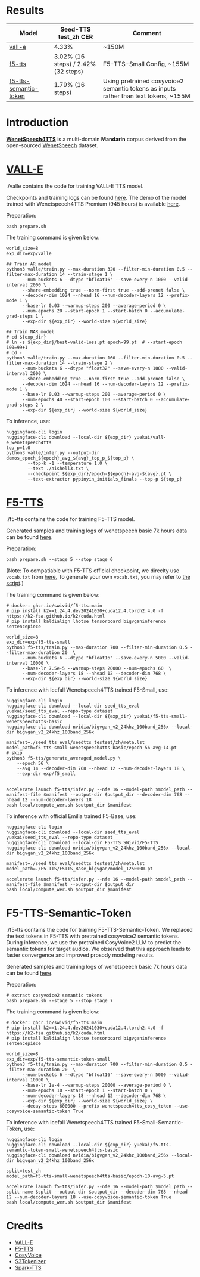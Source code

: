 # Results
|        Model                               | Seed-TTS test_zh CER  | Comment                                           |
|---------------------------------------|---------------------|--------|
| [vall-e](./valle)            | 4.33%    | ~150M |
| [f5-tts](./f5-tts)            | 3.02% (16 steps) / 2.42% (32 steps)    | F5-TTS-Small Config, ~155M |
| [f5-tts-semantic-token](./f5-tts) |  1.79% (16 steps)   | Using pretrained cosyvoice2 semantic tokens as inputs rather than text tokens, ~155M  |

# Introduction

[**WenetSpeech4TTS**](https://huggingface.co/datasets/Wenetspeech4TTS/WenetSpeech4TTS) is a multi-domain **Mandarin** corpus derived from the open-sourced [WenetSpeech](https://arxiv.org/abs/2110.03370) dataset.

# [VALL-E](https://arxiv.org/abs/2301.02111)

./valle contains the code for training VALL-E TTS model.

Checkpoints and training logs can be found [here](https://huggingface.co/yuekai/vall-e_wenetspeech4tts). The demo of the model trained with Wenetspeech4TTS Premium (945 hours) is available [here](https://huggingface.co/spaces/yuekai/valle_wenetspeech4tts_demo).

Preparation:

```
bash prepare.sh
```

The training command is given below:

```
world_size=8
exp_dir=exp/valle

## Train AR model
python3 valle/train.py --max-duration 320 --filter-min-duration 0.5 --filter-max-duration 14 --train-stage 1 \
      --num-buckets 6 --dtype "bfloat16" --save-every-n 1000 --valid-interval 2000 \
      --share-embedding true --norm-first true --add-prenet false \
      --decoder-dim 1024 --nhead 16 --num-decoder-layers 12 --prefix-mode 1 \
      --base-lr 0.03 --warmup-steps 200 --average-period 0 \
      --num-epochs 20 --start-epoch 1 --start-batch 0 --accumulate-grad-steps 1 \
      --exp-dir ${exp_dir} --world-size ${world_size}

## Train NAR model
# cd ${exp_dir}
# ln -s ${exp_dir}/best-valid-loss.pt epoch-99.pt  # --start-epoch 100=99+1
# cd -
python3 valle/train.py --max-duration 160 --filter-min-duration 0.5 --filter-max-duration 14 --train-stage 2 \
      --num-buckets 6 --dtype "float32" --save-every-n 1000 --valid-interval 2000 \
      --share-embedding true --norm-first true --add-prenet false \
      --decoder-dim 1024 --nhead 16 --num-decoder-layers 12 --prefix-mode 1 \
      --base-lr 0.03 --warmup-steps 200 --average-period 0 \
      --num-epochs 40 --start-epoch 100 --start-batch 0 --accumulate-grad-steps 2 \
      --exp-dir ${exp_dir} --world-size ${world_size}
```

To inference, use:
```
huggingface-cli login
huggingface-cli download --local-dir ${exp_dir} yuekai/vall-e_wenetspeech4tts
top_p=1.0
python3 valle/infer.py --output-dir demos_epoch_${epoch}_avg_${avg}_top_p_${top_p} \
        --top-k -1 --temperature 1.0 \
        --text ./aishell3.txt \
        --checkpoint ${exp_dir}/epoch-${epoch}-avg-${avg}.pt \
        --text-extractor pypinyin_initials_finals --top-p ${top_p}
```

# [F5-TTS](https://arxiv.org/abs/2410.06885)

./f5-tts contains the code for training F5-TTS model.

Generated samples and training logs of wenetspeech basic 7k hours data can be found [here](https://huggingface.co/yuekai/f5-tts-small-wenetspeech4tts-basic/tensorboard).

Preparation:

```
bash prepare.sh --stage 5 --stop_stage 6
```
(Note: To compatiable with F5-TTS official checkpoint, we direclty use `vocab.txt` from [here.](https://github.com/SWivid/F5-TTS/blob/129014c5b43f135b0100d49a0c6804dd4cf673e1/data/Emilia_ZH_EN_pinyin/vocab.txt) To generate your own `vocab.txt`, you may refer to [the script](https://github.com/SWivid/F5-TTS/blob/main/src/f5_tts/train/datasets/prepare_emilia.py).)

The training command is given below:

```
# docker: ghcr.io/swivid/f5-tts:main
# pip install k2==1.24.4.dev20241030+cuda12.4.torch2.4.0 -f https://k2-fsa.github.io/k2/cuda.html
# pip install kaldialign lhotse tensorboard bigvganinference sentencepiece

world_size=8
exp_dir=exp/f5-tts-small
python3 f5-tts/train.py --max-duration 700 --filter-min-duration 0.5 --filter-max-duration 20  \
      --num-buckets 6 --dtype "bfloat16" --save-every-n 5000 --valid-interval 10000 \
      --base-lr 7.5e-5 --warmup-steps 20000 --num-epochs 60  \
      --num-decoder-layers 18 --nhead 12 --decoder-dim 768 \
      --exp-dir ${exp_dir} --world-size ${world_size}
```

To inference with Icefall Wenetspeech4TTS trained F5-Small, use:
```
huggingface-cli login
huggingface-cli download --local-dir seed_tts_eval yuekai/seed_tts_eval --repo-type dataset
huggingface-cli download --local-dir ${exp_dir} yuekai/f5-tts-small-wenetspeech4tts-basic
huggingface-cli download nvidia/bigvgan_v2_24khz_100band_256x --local-dir bigvgan_v2_24khz_100band_256x

manifest=./seed_tts_eval/seedtts_testset/zh/meta.lst
model_path=f5-tts-small-wenetspeech4tts-basic/epoch-56-avg-14.pt
# skip
python3 f5-tts/generate_averaged_model.py \
    --epoch 56 \
    --avg 14 --decoder-dim 768 --nhead 12 --num-decoder-layers 18 \
    --exp-dir exp/f5_small


accelerate launch f5-tts/infer.py --nfe 16 --model-path $model_path --manifest-file $manifest --output-dir $output_dir --decoder-dim 768 --nhead 12 --num-decoder-layers 18
bash local/compute_wer.sh $output_dir $manifest
```

To inference with official Emilia trained F5-Base, use:
```
huggingface-cli login
huggingface-cli download --local-dir seed_tts_eval yuekai/seed_tts_eval --repo-type dataset
huggingface-cli download --local-dir F5-TTS SWivid/F5-TTS
huggingface-cli download nvidia/bigvgan_v2_24khz_100band_256x --local-dir bigvgan_v2_24khz_100band_256x

manifest=./seed_tts_eval/seedtts_testset/zh/meta.lst
model_path=./F5-TTS/F5TTS_Base_bigvgan/model_1250000.pt

accelerate launch f5-tts/infer.py --nfe 16 --model-path $model_path --manifest-file $manifest --output-dir $output_dir
bash local/compute_wer.sh $output_dir $manifest
```

# F5-TTS-Semantic-Token

./f5-tts contains the code for training F5-TTS-Semantic-Token. We replaced the text tokens in F5-TTS with pretrained cosyvoice2 semantic tokens. During inference, we use the pretrained CosyVoice2 LLM to predict the semantic tokens for target audios. We observed that this approach leads to faster convergence and improved prosody modeling results.

Generated samples and training logs of wenetspeech basic 7k hours data can be found [here](https://huggingface.co/yuekai/f5-tts-semantic-token-small-wenetspeech4tts-basic/tree/main).

Preparation:

```
# extract cosyvoice2 semantic tokens
bash prepare.sh --stage 5 --stop_stage 7
```

The training command is given below:

```
# docker: ghcr.io/swivid/f5-tts:main
# pip install k2==1.24.4.dev20241030+cuda12.4.torch2.4.0 -f https://k2-fsa.github.io/k2/cuda.html
# pip install kaldialign lhotse tensorboard bigvganinference sentencepiece

world_size=8
exp_dir=exp/f5-tts-semantic-token-small
python3 f5-tts/train.py --max-duration 700 --filter-min-duration 0.5 --filter-max-duration 20  \
      --num-buckets 6 --dtype "bfloat16" --save-every-n 5000 --valid-interval 10000 \
      --base-lr 1e-4 --warmup-steps 20000 --average-period 0 \
      --num-epochs 10 --start-epoch 1 --start-batch 0 \
      --num-decoder-layers 18 --nhead 12 --decoder-dim 768 \
      --exp-dir ${exp_dir} --world-size ${world_size} \
      --decay-steps 600000 --prefix wenetspeech4tts_cosy_token --use-cosyvoice-semantic-token True
```

To inference with Icefall Wenetspeech4TTS trained F5-Small-Semantic-Token, use:
```
huggingface-cli login
huggingface-cli download --local-dir ${exp_dir} yuekai/f5-tts-semantic-token-small-wenetspeech4tts-basic
huggingface-cli download nvidia/bigvgan_v2_24khz_100band_256x --local-dir bigvgan_v2_24khz_100band_256x

split=test_zh
model_path=f5-tts-small-wenetspeech4tts-basic/epoch-10-avg-5.pt

accelerate launch f5-tts/infer.py --nfe 16 --model-path $model_path --split-name $split --output-dir $output_dir --decoder-dim 768 --nhead 12 --num-decoder-layers 18 --use-cosyvoice-semantic-token True
bash local/compute_wer.sh $output_dir $manifest
```

# Credits
- [VALL-E](https://github.com/lifeiteng/vall-e)
- [F5-TTS](https://github.com/SWivid/F5-TTS)
- [CosyVoice](https://github.com/FunAudioLLM/CosyVoice)
- [S3Tokenizer](https://github.com/xingchensong/S3Tokenizer/tree/main)
- [Spark-TTS](https://github.com/SparkAudio/Spark-TTS)
